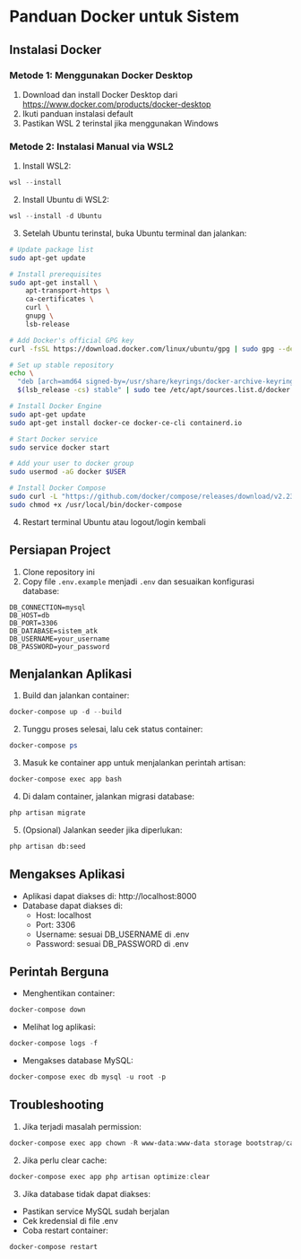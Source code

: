 # Panduan Docker untuk Sistem

## Instalasi Docker

### Metode 1: Menggunakan Docker Desktop

1. Download dan install Docker Desktop dari https://www.docker.com/products/docker-desktop
2. Ikuti panduan instalasi default
3. Pastikan WSL 2 terinstal jika menggunakan Windows

### Metode 2: Instalasi Manual via WSL2

1. Install WSL2:

```powershell
wsl --install
```

2. Install Ubuntu di WSL2:

```powershell
wsl --install -d Ubuntu
```

3. Setelah Ubuntu terinstal, buka Ubuntu terminal dan jalankan:

```bash
# Update package list
sudo apt-get update

# Install prerequisites
sudo apt-get install \
    apt-transport-https \
    ca-certificates \
    curl \
    gnupg \
    lsb-release

# Add Docker's official GPG key
curl -fsSL https://download.docker.com/linux/ubuntu/gpg | sudo gpg --dearmor -o /usr/share/keyrings/docker-archive-keyring.gpg

# Set up stable repository
echo \
  "deb [arch=amd64 signed-by=/usr/share/keyrings/docker-archive-keyring.gpg] https://download.docker.com/linux/ubuntu \
  $(lsb_release -cs) stable" | sudo tee /etc/apt/sources.list.d/docker.list > /dev/null

# Install Docker Engine
sudo apt-get update
sudo apt-get install docker-ce docker-ce-cli containerd.io

# Start Docker service
sudo service docker start

# Add your user to docker group
sudo usermod -aG docker $USER

# Install Docker Compose
sudo curl -L "https://github.com/docker/compose/releases/download/v2.23.0/docker-compose-$(uname -s)-$(uname -m)" -o /usr/local/bin/docker-compose
sudo chmod +x /usr/local/bin/docker-compose
```

4. Restart terminal Ubuntu atau logout/login kembali

## Persiapan Project

1. Clone repository ini
2. Copy file `.env.example` menjadi `.env` dan sesuaikan konfigurasi database:

```env
DB_CONNECTION=mysql
DB_HOST=db
DB_PORT=3306
DB_DATABASE=sistem_atk
DB_USERNAME=your_username
DB_PASSWORD=your_password
```

## Menjalankan Aplikasi

1. Build dan jalankan container:

```powershell
docker-compose up -d --build
```

2. Tunggu proses selesai, lalu cek status container:

```powershell
docker-compose ps
```

3. Masuk ke container app untuk menjalankan perintah artisan:

```powershell
docker-compose exec app bash
```

4. Di dalam container, jalankan migrasi database:

```bash
php artisan migrate
```

5. (Opsional) Jalankan seeder jika diperlukan:

```bash
php artisan db:seed
```

## Mengakses Aplikasi

-   Aplikasi dapat diakses di: http://localhost:8000
-   Database dapat diakses di:
    -   Host: localhost
    -   Port: 3306
    -   Username: sesuai DB_USERNAME di .env
    -   Password: sesuai DB_PASSWORD di .env

## Perintah Berguna

-   Menghentikan container:

```powershell
docker-compose down
```

-   Melihat log aplikasi:

```powershell
docker-compose logs -f
```

-   Mengakses database MySQL:

```powershell
docker-compose exec db mysql -u root -p
```

## Troubleshooting

1. Jika terjadi masalah permission:

```powershell
docker-compose exec app chown -R www-data:www-data storage bootstrap/cache
```

2. Jika perlu clear cache:

```powershell
docker-compose exec app php artisan optimize:clear
```

3. Jika database tidak dapat diakses:

-   Pastikan service MySQL sudah berjalan
-   Cek kredensial di file .env
-   Coba restart container:

```powershell
docker-compose restart
```
